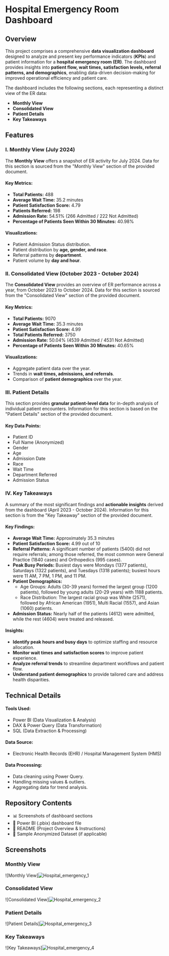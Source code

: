 #   Hospital Emergency Room Dashboard

##   Overview

This project comprises a comprehensive **data visualization dashboard** designed to analyze and present key performance indicators (**KPIs**) and patient information for a **hospital emergency room (ER)**. The dashboard provides insights into **patient flow, wait times, satisfaction levels, referral patterns, and demographics**, enabling data-driven decision-making for improved operational efficiency and patient care.

The dashboard includes the following sections, each representing a distinct view of the ER data:

* **Monthly View**
* **Consolidated View**
* **Patient Details**
* **Key Takeaways**

##   Features

###   **I. Monthly View (July 2024)**

The **Monthly View** offers a snapshot of ER activity for July 2024. Data for this section is sourced from the "Monthly View" section of the provided document.

####   **Key Metrics:**

* **Total Patients:** 488
* **Average Wait Time:** 35.2 minutes
* **Patient Satisfaction Score:** 4.79
* **Patients Referred:** 198
* **Admission Rate:** 54.51% (266 Admitted / 222 Not Admitted)
* **Percentage of Patients Seen Within 30 Minutes:** 40.98%

####   **Visualizations:**

* Patient Admission Status distribution.
* Patient distribution by **age, gender, and race**.
* Referral patterns by **department**.
* Patient volume by **day and hour**.

###   **II. Consolidated View (October 2023 - October 2024)**

The **Consolidated View** provides an overview of ER performance across a year, from October 2023 to October 2024. Data for this section is sourced from the "Consolidated View" section of the provided document.

####   **Key Metrics:**

* **Total Patients:** 9070
* **Average Wait Time:** 35.3 minutes
* **Patient Satisfaction Score:** 4.99
* **Total Patients Referred:** 3750
* **Admission Rate:** 50.04% (4539 Admitted / 4531 Not Admitted)
* **Percentage of Patients Seen Within 30 Minutes:** 40.65%

####   **Visualizations:**

* Aggregate patient data over the year.
* Trends in **wait times, admissions, and referrals**.
* Comparison of **patient demographics** over the year.

###   **III. Patient Details**

This section provides **granular patient-level data** for in-depth analysis of individual patient encounters. Information for this section is based on the "Patient Details" section of the provided document.

####   **Key Data Points:**

* Patient ID
* Full Name (Anonymized)
* Gender
* Age
* Admission Date
* Race
* Wait Time
* Department Referred
* Admission Status

###   **IV. Key Takeaways**

A summary of the most significant findings and **actionable insights** derived from the dashboard (April 2023 - October 2024). Information for this section is from the "Key Takeaway" section of the provided document.

####   **Key Findings:**

* **Average Wait Time:** Approximately 35.3 minutes
* **Patient Satisfaction Score:** 4.99 out of 10
* **Referral Patterns:** A significant number of patients (5400) did not require referrals; among those referred, the most common were General Practice (1840 cases) and Orthopedics (995 cases).
* **Peak Busy Periods:** Busiest days were Mondays (1377 patients), Saturdays (1322 patients), and Tuesdays (1318 patients); busiest hours were 11 AM, 7 PM, 1 PM, and 11 PM.
* **Patient Demographics:**
    * Age Groups: Adults (30-39 years) formed the largest group (1200 patients), followed by young adults (20-29 years) with 1188 patients.
    * Race Distribution: The largest racial group was White (2571), followed by African American (1951), Multi Racial (1557), and Asian (1060) patients.
* **Admission Status:** Nearly half of the patients (4612) were admitted, while the rest (4604) were treated and released.

####   **Insights:**

* **Identify peak hours and busy days** to optimize staffing and resource allocation.
* **Monitor wait times and satisfaction scores** to improve patient experience.
* **Analyze referral trends** to streamline department workflows and patient flow.
* **Understand patient demographics** to provide tailored care and address health disparities.

##   Technical Details

####   **Tools Used:**

* Power BI (Data Visualization & Analysis)
* DAX & Power Query (Data Transformation)
* SQL (Data Extraction & Processing)

####   **Data Source:**

* Electronic Health Records (EHR) / Hospital Management System (HMS)

####   **Data Processing:**

* Data cleaning using Power Query.
* Handling missing values & outliers.
* Aggregating data for trend analysis.

##   Repository Contents

* 📊 Screenshots of dashboard sections
* 📂 Power BI (.pbix) dashboard file
* 📝 README (Project Overview & Instructions)
* 📄 Sample Anonymized Dataset (if applicable)
## Screenshots

### Monthly View
![Monthly View]![Hospital_emergency_1](https://github.com/user-attachments/assets/cde936ac-2256-4b00-b8ce-0e14ba51e98e)


### Consolidated View
![Consolidated View]![Hospital_emergency_2](https://github.com/user-attachments/assets/650747d3-1396-4b81-838d-26ddf7c6a50d)


### Patient Details
![Patient Details]![Hospital_emergency_3](https://github.com/user-attachments/assets/d03e6814-de82-4ade-82e6-cf152e3074a2)


### Key Takeaways
![Key Takeaways]![Hospital_emergency_4](https://github.com/user-attachments/assets/cd72e99d-7f42-4f6c-ac04-e15e246f9084)

